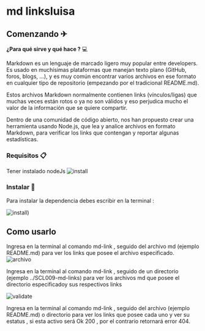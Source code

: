 # md linksluisa




## Comenzando ✈
**¿Para qué sirve y qué hace ?** 💻

Markdown es un lenguaje de marcado ligero muy popular entre developers. Es usado en muchísimas plataformas que manejan texto plano (GitHub, foros, blogs, ...), y es muy común encontrar varios archivos en ese formato en cualquier tipo de repositorio (empezando por el tradicional README.md).

Estos archivos Markdown normalmente contienen links (vínculos/ligas) que muchas veces están rotos o ya no son válidos y eso perjudica mucho el valor de la información que se quiere compartir.

Dentro de una comunidad de código abierto, nos han propuesto crear una herramienta usando Node.js, que lea y analice archivos en formato Markdown, para verificar los links que contengan y reportar algunas estadísticas.

### Requisitos 📋

Tener instalado nodeJs
![install](https://i.blogs.es/4e5c86/650_1000_node/450_1000.jpeg)


### Instalar 🔧

Para instalar la dependencia debes escribir en la terminal :


![install](https://img.fenixzone.net/i/pumskKQ.png))


## Como usarlo

 Ingresa en la terminal al comando md-link , seguido del archivo md (ejemplo README.md) para ver los links que posee el archivo especificado.
![archivo](https://img.fenixzone.net/i/p9TqYPe.png)

Ingresa en la terminal al comando md-link , seguido de un directorio (ejemplo ../SCL009-md-links) para ver los archivos md que posee el directorio especificadoy sus respectivos links

![validate](https://img.fenixzone.net/i/4EZFsNf.png)

Ingresa en la terminal al comando md-link , seguido del archivo (ejemplo README.md) o directorio para ver los links que posee cada uno y ver su estatus , si esta activo será  Ok 200 , por el contrario retornará error 404.